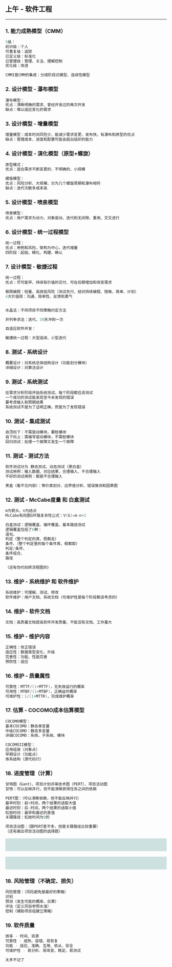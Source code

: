## 上午 - 软件工程
---
### 1. 能力成熟模型（CMM）
```c
5级：
初识级：个人
可重复级：追踪
已定义级：标准化
已管理级：管理、关注、理解控制
优化级：改进

CMMI是CMM的集成：分成阶段式模型、连续性模型
```

### 2. 设计模型 - 瀑布模型
```c
瀑布模型：
优点：清晰明确的需求、曾经开发过的再次开发
缺点：难以适应变化的需求
```

### 3. 设计模型 - 增量模型
```c
增量模型：成本时间风险少、能减少需求变更、发布快，有瀑布和原型的优点
缺点：管理成本、进度和配置可能会超出组织的能力
```

### 4. 设计模型 - 演化模型（原型+螺旋）
```c
原型模式：
优点：适合需求不断变更的、不明确的、小规模

螺旋模型：
优点：风险分析、大规模、分为几个螺旋周期和瀑布相符
缺点：迭代次数多成本高
```

### 5. 设计模型 - 喷泉模型
```c
喷泉模型：
优点：用户需求为动力、对象驱动、迭代和无间隙、重用、交叉进行
```

### 6. 设计模型 - 统一过程模型
```c
统一过程：
优点：用例和风险，架构为中心，迭代增量
四阶段：起始、精化、构建、确认
```

### 7. 设计模型 - 敏捷过程
```c
统一过程：
优点：尽可能早、持续有价值的交付、可在后期增加和改变需求

极限编程：轻量、高效低风险（测试先行、结对持续编程、隐喻、简单、计划）
4大价值观：沟通、简单性、反馈和勇气


水晶法：不同项目不同策略约定方法

并列争求法：迭代，30天冲刺一次

自适应软件开发：

敏捷统一过程：大型连续、小型迭代
```

### 8. 测试 - 系统设计
```c
概要设计：对系统总体结构设计（功能划分模块）
详细设计：对算法设计
```

### 9. 测试 - 系统测试
```c
在需求分析阶段开始系统测试，每个阶段都应该测试
一个成功的测试能发现至今未发现的错误
要考虑输入和预期结果
系统测试不是为了证明正确，而是为了发现错误
```

### 10. 测试 - 集成测试
```c
自顶向下：不需驱动模块，要桩模块
自下向上：需编写驱动模块，不需桩模块
回归测试：处理一个故障又发生一个故障
```

### 11. 测试 - 测试方法
```c
软件测试分为 静态测试、动态测试（黑白盒）
测试用例：输入数据、对应结果、合理输入、不合理输入
不好的测试用例：都是不合理输入

黑盒（看不见内部）：等价类划分、边界值分析、错误推测和因果图
```

### 12. 测试 - McCabe度量 和 白盒测试
```c
m为箭头、n为结点
McCabe有向图G环路复杂性公式：V(G)=m-n+2

白盒测试：逻辑覆盖、循环覆盖、基本路径测试
逻辑覆盖包括了6种：
语句、
判定（整个判定的真、假都走）
条件、（整个判定里的每个条件真、假都取）
判定/条件、
条件组合、
路径

（还有伪代码转流程图的）
```

### 13. 维护 - 系统维护 和 软件维护
```c
系统维护：可理解、测试、修改
软件维护：用户文档、系统文档（可维护性是每个阶段都该考虑的）
```

### 14. 维护 - 软件文档
```c
文档：高质量文档提高软件开发质量、不能没有文档、工作量大
```

### 15. 维护 - 维护内容
```c
正确性：改正错误
适应性：数据类型变化、升级
完善性：功能、性能完善
预防性：适应
```

### 16. 维护 - 质量属性
```c
可靠性：MTTF/(1+MTTF)，无失效运行的概率
可用性：MTBF/(1+MTBF)，正确运作概率
可维护性：1/(1+MTTR)，完成维护概率
```

### 17. 估算 - COCOMO成本估算模型
```c
COCOMO模型：
基本COCOMO：静态单变量
中级COCOMO：静态多变量
详细COCOMO：系统、子系统、模块

COCOMOII模型：
应用组装（对象点）
早期设计（功能点）
体系结构（源代码行）
```

### 18. 进度管理（计算）
```c
甘特图（Gant）、项目计划评审技术图（PERT）、项目活动图
甘特：可以反映并行，但不能清晰获得任务之间的依赖

PERT图：（可以清晰依赖，但不能反映并行）
最早时刻：前+时间，两个结果的话取大值
最迟时刻：后-时间，两个结果的话取小值
松弛时间：最早和最迟的差值
关键路径：松弛时间为0的

项目活动图：（跟PERT差不多，但是关键路径比较重要）
（还有画出项目活动图的选择题）
```
<div style="background-color: rgb(206, 225, 225);  padding:20px; background-repeat: repeat;">
<div style="width:650px;"><img src="软考/img/PERT.jpg" alt=""></div>
</div>
<br/>
<div style="background-color: rgb(206, 225, 225);  padding:20px; background-repeat: repeat;">
<div style="width:650px;"><img src="软考/img/项目活动图.jpg" alt=""></div>
</div>

### 18. 风险管理（不确定、损失）
```c
风险管理：（风险避免是最好的策略）
识别
预测（发生可能的概率、后果）
评估（定义风俗参照水准）
控制（辅助项目组建立策略）
```

### 19. 软件质量
```c
效率 - 时间、资源
可靠性 - 成熟、容错、易恢复
功能 - 适应、准确、互用、依从、安全
可维护性 - 易分析、易改变、稳定、易测试

太多不记了
```
